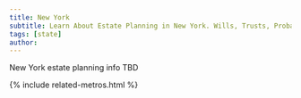 ```yaml
---
title: New York
subtitle: Learn About Estate Planning in New York. Wills, Trusts, Probate, and More in New York. Find a New York Estate Attorney for Your Estate Planning Needs.
tags: [state]
author:
---
```


New York estate planning info TBD

<!-- Related Metros List -->
{% include related-metros.html %}
